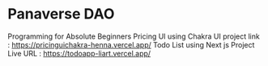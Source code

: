 #  Panaverse DAO
 Programming for Absolute Beginners
Pricing UI using Chakra UI project link : https://pricinguichakra-henna.vercel.app/
Todo List using Next js Project Live URL : https://todoapp-liart.vercel.app/
